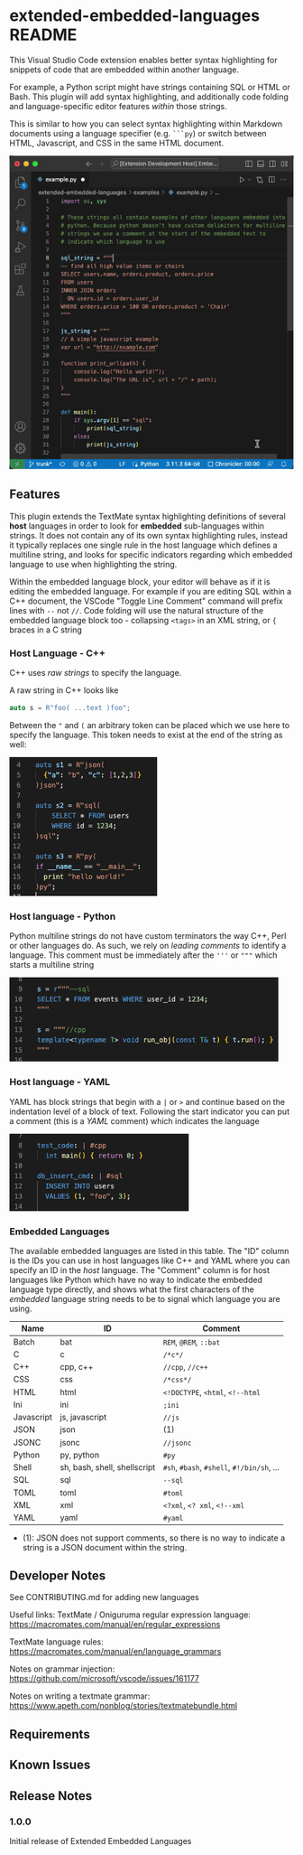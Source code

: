 # extended-embedded-languages README

This Visual Studio Code extension enables better syntax
highlighting for snippets of code that are embedded
within another language. 

For example, a Python script might have strings containing SQL or HTML
or Bash. This plugin will add syntax
highlighting, and additionally code folding and language-specific editor
features _within_ those strings. 

This is similar to how you can select syntax highlighting within
Markdown documents using a language specifier (e.g. ` ```py `) or switch
between HTML, Javascript, and CSS in the same HTML document.

![extension_example](images/extension_usage_anim.gif)

## Features

This plugin extends the TextMate syntax highlighting definitions of
several **host** languages in order to look for **embedded**
sub-languages within strings. It does not contain any of its own syntax
highlighting rules, instead it typically replaces one single rule in the
host language which defines a multiline string, and looks for specific
indicators regarding which embedded language to use when highlighting
the string.

Within the embedded language block, your editor will behave as if it is
editing the embedded language. For example if you are editing SQL within
a C++ document, the VSCode "Toggle Line Comment" command will prefix
lines with `--` not `//`. Code folding will use the natural structure of
the embedded language block too - collapsing `<tags>` in an XML
string, or `{` braces in a C string


### Host Language - C++

C++ uses _raw strings_ to specify the language. 

A raw string in C++ looks like 
```cpp
auto s = R"foo( ...text )foo";
```

Between the `"` and `(` an arbitrary token can be placed which we
use here to specify the language. This token needs to exist at the end
of the string as well:

![cpp_example.png](images/cpp_example.png)

### Host language - Python

Python multiline strings do not have custom terminators the way C++,
Perl or other languages do. As such, we rely on _leading comments_ to
identify a language. This comment must be immediately after the `'''` or
`"""` which starts a multiline string

![py_example.png](images/py_example.png)


### Host language - YAML

YAML has block strings that begin with a `|` or `>` and continue based
on the indentation level of a block of text. Following the start
indicator you can put a comment (this is a *YAML* comment) which
indicates the language

![yaml_example.png](images/yaml_example.png)


### Embedded Languages

The available embedded languages are listed in this table. The "ID"
column is the IDs you can use in host languages like C++ and YAML where
you can specify an ID in the _host_ language. The "Comment" column is
for host languages like Python which have no way to indicate the
embedded language type directly, and shows
what the first characters of the _embedded_ language string needs to be to
signal which language you are using.

| Name       | ID                           | Comment                                    |
| ---------- | ---------------------------- | ------------------------------------------ |
| Batch      | bat                          | `REM`, `@REM`, `::bat`                     |
| C          | c                            | `/*c*/`                                    |
| C++        | cpp, c++                     | `//cpp`, `//c++`                           |
| CSS        | css                          | `/*css*/`                                  |
| HTML       | html                         | `<!DOCTYPE`, `<html`, `<!--html`           |
| Ini        | ini                          | `;ini`                                     |
| Javascript | js, javascript               | `//js`                                     |
| JSON       | json                         | (1)                                        |
| JSONC      | jsonc                        | `//jsonc`                                  |
| Python     | py, python                   | `#py`                                      |
| Shell      | sh, bash, shell, shellscript | `#sh`, `#bash`, `#shell`, `#!/bin/sh`, ... |
| SQL        | sql                          | `--sql`                                    |
| TOML       | toml                         | `#toml`                                    |
| XML        | xml                          | `<?xml`, `<? xml`, `<!--xml`               |
| YAML       | yaml                         | `#yaml`                                    |

* (1): JSON does not support comments, so there is no way to indicate a
  string is a JSON document within the string. 

## Developer Notes

See CONTRIBUTING.md for adding new languages

Useful links:
TextMate / Oniguruma regular expression language: 
https://macromates.com/manual/en/regular_expressions

TextMate language rules:
https://macromates.com/manual/en/language_grammars

Notes on grammar injection:
https://github.com/microsoft/vscode/issues/161177

Notes on writing a textmate grammar:
https://www.apeth.com/nonblog/stories/textmatebundle.html



## Requirements



## Known Issues



## Release Notes

### 1.0.0

Initial release of Extended Embedded Languages

